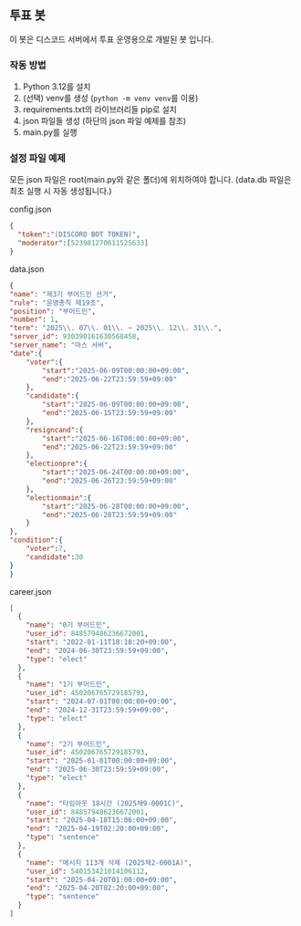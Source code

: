 ## 투표 봇

이 봇은 디스코드 서버에서 투표 운영용으로 개발된 봇 입니다.

### 작동 방법

1. Python 3.12를 설치
2. (선택) venv를 생성 (`python -m venv venv`를 이용)
3. requirements.txt의 라이브러리들 pip로 설치
4. json 파일들 생성 (하단의 json 파일 예제를 참조)
5. main.py를 실행

### 설정 파일 예제

모든 json 파일은 root(main.py와 같은 폴더)에 위치하여야 합니다. (data.db 파일은 최초 실행 시 자동 생성됩니다.)

config.json
```json
{
  "token":"(DISCORD BOT TOKEN)",
  "moderator":[523981270611525633]
}
```

data.json
```json
{
"name": "제3기 부어드민 선거",
"rule": "운영총칙 제19조",
"position": "부어드민",
"number": 1,
"term": "2025\\. 07\\. 01\\. ~ 2025\\. 12\\. 31\\.",
"server_id": 930390161630568458,
"server_name": "마스 서버",
"date":{
    "voter":{ 
        "start":"2025-06-09T00:00:00+09:00",
        "end":"2025-06-22T23:59:59+09:00"
    },
    "candidate":{
        "start":"2025-06-09T00:00:00+09:00",
        "end":"2025-06-15T23:59:59+09:00"
    },
    "resigncand":{
        "start":"2025-06-16T00:00:00+09:00",
        "end":"2025-06-22T23:59:59+09:00"
    },
    "electionpre":{
        "start":"2025-06-24T00:00:00+09:00",
        "end":"2025-06-26T23:59:59+09:00"
    },
    "electionmain":{
        "start":"2025-06-28T00:00:00+09:00",
        "end":"2025-06-28T23:59:59+09:00"
    }
},
"condition":{
    "voter":7,
    "candidate":30
}
}
```

career.json
```json
[
  {
    "name": "0기 부어드민",
    "user_id": 848579486236672001,
    "start": "2022-01-11T18:18:20+09:00",
    "end": "2024-06-30T23:59:59+09:00",
    "type": "elect"
  },
  {
    "name": "1기 부어드민",
    "user_id": 450206765729185793,
    "start": "2024-07-01T00:00:00+09:00",
    "end": "2024-12-31T23:59:59+09:00",
    "type": "elect"
  },
  {
    "name": "2기 부어드민",
    "user_id": 450206765729185793,
    "start": "2025-01-01T00:00:00+09:00",
    "end": "2025-06-30T23:59:59+09:00",
    "type": "elect"
  },
  {
    "name": "타임아웃 18시간 (2025채9-0001C)",
    "user_id": 848579486236672001,
    "start": "2025-04-18T15:06:00+09:00",
    "end": "2025-04-19T02:20:00+09:00",
    "type": "sentence"
  },
  {
    "name": "메시지 113개 삭제 (2025채2-0001A)",
    "user_id": 540153421014106112,
    "start": "2025-04-20T01:00:00+09:00",
    "end": "2025-04-20T02:20:00+09:00",
    "type": "sentence"
  }
]
```